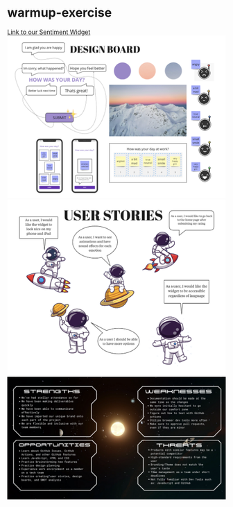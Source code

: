 # warmup-exercise
[Link to our Sentiment Widget](https://cse110-sp24-group20.github.io/warmup-exercise/)
![Image](/misc/design-board.png)
![Image](/misc/user-stories.png)
![Image](/misc/SWOT-analysis.png)

